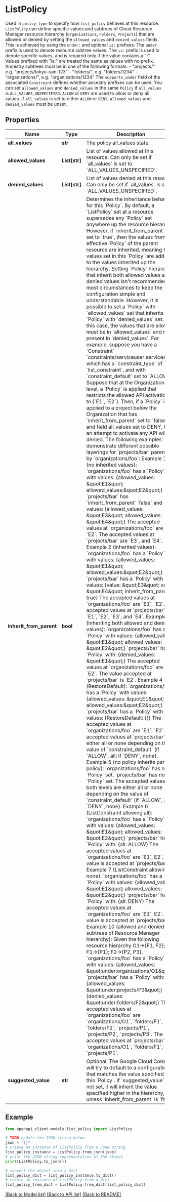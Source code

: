 # ListPolicy

Used in `policy_type` to specify how `list_policy` behaves at this resource. `ListPolicy` can define specific values and subtrees of Cloud Resource Manager resource hierarchy (`Organizations`, `Folders`, `Projects`) that are allowed or denied by setting the `allowed_values` and `denied_values` fields. This is achieved by using the `under:` and optional `is:` prefixes. The `under:` prefix is used to denote resource subtree values. The `is:` prefix is used to denote specific values, and is required only if the value contains a \":\". Values prefixed with \"is:\" are treated the same as values with no prefix. Ancestry subtrees must be in one of the following formats: - \"projects/\", e.g. \"projects/tokyo-rain-123\" - \"folders/\", e.g. \"folders/1234\" - \"organizations/\", e.g. \"organizations/1234\" The `supports_under` field of the associated `Constraint` defines whether ancestry prefixes can be used. You can set `allowed_values` and `denied_values` in the same `Policy` if `all_values` is `ALL_VALUES_UNSPECIFIED`. `ALLOW` or `DENY` are used to allow or deny all values. If `all_values` is set to either `ALLOW` or `DENY`, `allowed_values` and `denied_values` must be unset.

## Properties

Name | Type | Description | Notes
------------ | ------------- | ------------- | -------------
**all_values** | **str** | The policy all_values state. | [optional] 
**allowed_values** | **List[str]** | List of values allowed at this resource. Can only be set if &#x60;all_values&#x60; is set to &#x60;ALL_VALUES_UNSPECIFIED&#x60;. | [optional] 
**denied_values** | **List[str]** | List of values denied at this resource. Can only be set if &#x60;all_values&#x60; is set to &#x60;ALL_VALUES_UNSPECIFIED&#x60;. | [optional] 
**inherit_from_parent** | **bool** | Determines the inheritance behavior for this &#x60;Policy&#x60;. By default, a &#x60;ListPolicy&#x60; set at a resource supersedes any &#x60;Policy&#x60; set anywhere up the resource hierarchy. However, if &#x60;inherit_from_parent&#x60; is set to &#x60;true&#x60;, then the values from the effective &#x60;Policy&#x60; of the parent resource are inherited, meaning the values set in this &#x60;Policy&#x60; are added to the values inherited up the hierarchy. Setting &#x60;Policy&#x60; hierarchies that inherit both allowed values and denied values isn&#39;t recommended in most circumstances to keep the configuration simple and understandable. However, it is possible to set a &#x60;Policy&#x60; with &#x60;allowed_values&#x60; set that inherits a &#x60;Policy&#x60; with &#x60;denied_values&#x60; set. In this case, the values that are allowed must be in &#x60;allowed_values&#x60; and not present in &#x60;denied_values&#x60;. For example, suppose you have a &#x60;Constraint&#x60; &#x60;constraints/serviceuser.services&#x60;, which has a &#x60;constraint_type&#x60; of &#x60;list_constraint&#x60;, and with &#x60;constraint_default&#x60; set to &#x60;ALLOW&#x60;. Suppose that at the Organization level, a &#x60;Policy&#x60; is applied that restricts the allowed API activations to {&#x60;E1&#x60;, &#x60;E2&#x60;}. Then, if a &#x60;Policy&#x60; is applied to a project below the Organization that has &#x60;inherit_from_parent&#x60; set to &#x60;false&#x60; and field all_values set to DENY, then an attempt to activate any API will be denied. The following examples demonstrate different possible layerings for &#x60;projects/bar&#x60; parented by &#x60;organizations/foo&#x60;: Example 1 (no inherited values): &#x60;organizations/foo&#x60; has a &#x60;Policy&#x60; with values: {allowed_values: \&quot;E1\&quot; allowed_values:\&quot;E2\&quot;} &#x60;projects/bar&#x60; has &#x60;inherit_from_parent&#x60; &#x60;false&#x60; and values: {allowed_values: \&quot;E3\&quot; allowed_values: \&quot;E4\&quot;} The accepted values at &#x60;organizations/foo&#x60; are &#x60;E1&#x60;, &#x60;E2&#x60;. The accepted values at &#x60;projects/bar&#x60; are &#x60;E3&#x60;, and &#x60;E4&#x60;. Example 2 (inherited values): &#x60;organizations/foo&#x60; has a &#x60;Policy&#x60; with values: {allowed_values: \&quot;E1\&quot; allowed_values:\&quot;E2\&quot;} &#x60;projects/bar&#x60; has a &#x60;Policy&#x60; with values: {value: \&quot;E3\&quot; value: \&quot;E4\&quot; inherit_from_parent: true} The accepted values at &#x60;organizations/foo&#x60; are &#x60;E1&#x60;, &#x60;E2&#x60;. The accepted values at &#x60;projects/bar&#x60; are &#x60;E1&#x60;, &#x60;E2&#x60;, &#x60;E3&#x60;, and &#x60;E4&#x60;. Example 3 (inheriting both allowed and denied values): &#x60;organizations/foo&#x60; has a &#x60;Policy&#x60; with values: {allowed_values: \&quot;E1\&quot; allowed_values: \&quot;E2\&quot;} &#x60;projects/bar&#x60; has a &#x60;Policy&#x60; with: {denied_values: \&quot;E1\&quot;} The accepted values at &#x60;organizations/foo&#x60; are &#x60;E1&#x60;, &#x60;E2&#x60;. The value accepted at &#x60;projects/bar&#x60; is &#x60;E2&#x60;. Example 4 (RestoreDefault): &#x60;organizations/foo&#x60; has a &#x60;Policy&#x60; with values: {allowed_values: \&quot;E1\&quot; allowed_values:\&quot;E2\&quot;} &#x60;projects/bar&#x60; has a &#x60;Policy&#x60; with values: {RestoreDefault: {}} The accepted values at &#x60;organizations/foo&#x60; are &#x60;E1&#x60;, &#x60;E2&#x60;. The accepted values at &#x60;projects/bar&#x60; are either all or none depending on the value of &#x60;constraint_default&#x60; (if &#x60;ALLOW&#x60;, all; if &#x60;DENY&#x60;, none). Example 5 (no policy inherits parent policy): &#x60;organizations/foo&#x60; has no &#x60;Policy&#x60; set. &#x60;projects/bar&#x60; has no &#x60;Policy&#x60; set. The accepted values at both levels are either all or none depending on the value of &#x60;constraint_default&#x60; (if &#x60;ALLOW&#x60;, all; if &#x60;DENY&#x60;, none). Example 6 (ListConstraint allowing all): &#x60;organizations/foo&#x60; has a &#x60;Policy&#x60; with values: {allowed_values: \&quot;E1\&quot; allowed_values: \&quot;E2\&quot;} &#x60;projects/bar&#x60; has a &#x60;Policy&#x60; with: {all: ALLOW} The accepted values at &#x60;organizations/foo&#x60; are &#x60;E1&#x60;, E2&#x60;. Any value is accepted at &#x60;projects/bar&#x60;. Example 7 (ListConstraint allowing none): &#x60;organizations/foo&#x60; has a &#x60;Policy&#x60; with values: {allowed_values: \&quot;E1\&quot; allowed_values: \&quot;E2\&quot;} &#x60;projects/bar&#x60; has a &#x60;Policy&#x60; with: {all: DENY} The accepted values at &#x60;organizations/foo&#x60; are &#x60;E1&#x60;, E2&#x60;. No value is accepted at &#x60;projects/bar&#x60;. Example 10 (allowed and denied subtrees of Resource Manager hierarchy): Given the following resource hierarchy O1-&gt;{F1, F2}; F1-&gt;{P1}; F2-&gt;{P2, P3}, &#x60;organizations/foo&#x60; has a &#x60;Policy&#x60; with values: {allowed_values: \&quot;under:organizations/O1\&quot;} &#x60;projects/bar&#x60; has a &#x60;Policy&#x60; with: {allowed_values: \&quot;under:projects/P3\&quot;} {denied_values: \&quot;under:folders/F2\&quot;} The accepted values at &#x60;organizations/foo&#x60; are &#x60;organizations/O1&#x60;, &#x60;folders/F1&#x60;, &#x60;folders/F2&#x60;, &#x60;projects/P1&#x60;, &#x60;projects/P2&#x60;, &#x60;projects/P3&#x60;. The accepted values at &#x60;projects/bar&#x60; are &#x60;organizations/O1&#x60;, &#x60;folders/F1&#x60;, &#x60;projects/P1&#x60;. | [optional] 
**suggested_value** | **str** | Optional. The Google Cloud Console will try to default to a configuration that matches the value specified in this &#x60;Policy&#x60;. If &#x60;suggested_value&#x60; is not set, it will inherit the value specified higher in the hierarchy, unless &#x60;inherit_from_parent&#x60; is &#x60;false&#x60;. | [optional] 

## Example

```python
from openapi_client.models.list_policy import ListPolicy

# TODO update the JSON string below
json = "{}"
# create an instance of ListPolicy from a JSON string
list_policy_instance = ListPolicy.from_json(json)
# print the JSON string representation of the object
print(ListPolicy.to_json())

# convert the object into a dict
list_policy_dict = list_policy_instance.to_dict()
# create an instance of ListPolicy from a dict
list_policy_from_dict = ListPolicy.from_dict(list_policy_dict)
```
[[Back to Model list]](../README.md#documentation-for-models) [[Back to API list]](../README.md#documentation-for-api-endpoints) [[Back to README]](../README.md)


